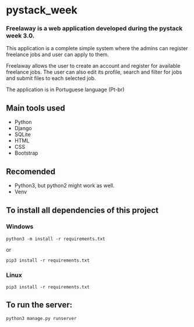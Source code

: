 # pystack_week

### Freelaway is a web application developed during the pystack week 3.0.

This application is a complete simple system where the admins can register freelance jobs and user can apply to them.

Freelaway allows the user to create an account and register for available freelance jobs. The user can also edit its profile, search and filter for jobs and submit files to each selected job.

The application is in Portuguese language (Pt-br)

## Main tools used
- Python
- Django
- SQLite
- HTML
- CSS
- Bootstrap

## Recomended
- Python3, but python2 might work as well.
- Venv

## To install all dependencies of this project
### Windows
```
python3 -m install -r requirements.txt
```
or
```
pip3 install -r requirements.txt
```
### Linux
```
pip3 install -r requirements.txt
```

## To run the server:
```
python3 manage.py runserver
```
